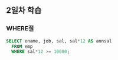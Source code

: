 ## 2일차 학습
### WHERE절

```sql
SELECT ename, job, sal, sal*12 AS annsal
  FROM emp
  WHERE sal*12 >= 10000;